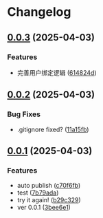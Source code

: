 # Changelog

## [0.0.3](https://github.com/Aliorpse/karin-plugin-ba/compare/v0.0.2...v0.0.3) (2025-04-03)


### Features

* 完善用户绑定逻辑 ([614824d](https://github.com/Aliorpse/karin-plugin-ba/commit/614824d957246cbbdb6d37066cab9d802291d7aa))

## [0.0.2](https://github.com/Aliorpse/karin-plugin-ba/compare/v0.0.1...v0.0.2) (2025-04-03)


### Bug Fixes

* .gitignore fixed? ([11a15fb](https://github.com/Aliorpse/karin-plugin-ba/commit/11a15fb9d0f0ceac25a7ee36a889a8474dca31da))

## [0.0.1](https://github.com/Aliorpse/karin-plugin-ba/compare/v1.1.0...v0.0.1) (2025-04-03)


### Features

* auto publish ([c70f6fb](https://github.com/Aliorpse/karin-plugin-ba/commit/c70f6fbb16dd166896de34f45106b40687a5a8f1))
* test ([7b79ada](https://github.com/Aliorpse/karin-plugin-ba/commit/7b79ada2caf3a9d6cacd57d8d0e5e4c77664ae3c))
* try it again! ([b29c329](https://github.com/Aliorpse/karin-plugin-ba/commit/b29c329bbd7303071d60c0dd01fef40a8622a8c0))
* ver 0.0.1 ([3bee6e1](https://github.com/Aliorpse/karin-plugin-ba/commit/3bee6e153ea50afaaf4b357f9e24adad35e09c02))
